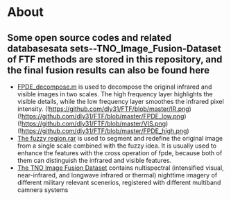 About
====
Some open source codes and related databasesata sets--TNO_Image_Fusion-Dataset of FTF methods are stored in this repository, and the final fusion results can also be found here
----------
 +  [FPDE_decompose.m](https://github.com/dly31/FTF/blob/master/FPDE_decompose.m) is used to decompose the original infrared and visible images in two scales. The high frequency layer highlights the visible details, while the low frequency layer smoothes the infrared pixel intensity.
  (!https://github.com/dly31/FTF/blob/master/IR.png)(!https://github.com/dly31/FTF/blob/master/FPDE_low.png)
  (!https://github.com/dly31/FTF/blob/master/VIS.png)(!https://github.com/dly31/FTF/blob/master/FPDE_high.png)
 +  [The fuzzy region.rar](https://github.com/dly31/FTF/blob/master/fuzzy%20region.rar) is used to segment and redefine the original image from a single scale combined with the fuzzy idea. It is usually used to enhance the features with the cross operation of fpde, because both of them can distinguish the infrared and visible features.
 +  [The TNO Image Fusion Dataset](https://figshare.com/articles/TN_Image_Fusion_Dataset/1008029) contains nultispectral (intensified visual, near-infrared, and longwave infrared or thermal) nighttime imagery of different military relevant scenerios, registered with different multiband camnera systems
